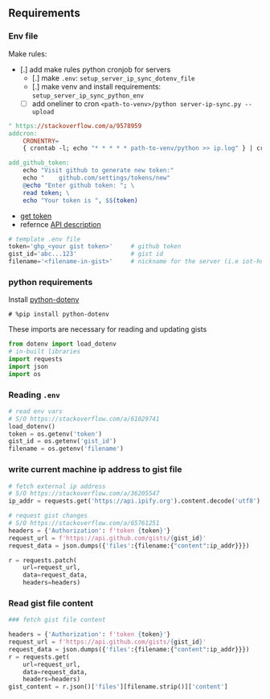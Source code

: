 ## Requirements

### Env file

Make rules:
* [.] add make rules python cronjob for servers
  * [.] make `.env`: `setup_server_ip_sync_dotenv_file`
  * [.] make venv and install requirements: `setup_server_ip_sync_python_env`
  * [ ] add oneliner to cron `<path-to-venv>/python server-ip-sync.py --upload`

```makefile
" https://stackoverflow.com/a/9578959
addcron:
    CRONENTRY=
    { crontab -l; echo "* * * * * path-to-venv/python >> ip.log" } | crontab -

add_github_token:
    echo "Visit github to generate new token:"
    echo "    github.com/settings/tokens/new"
    @echo "Enter github token: "; \
    read token; \
    echo "Your token is ", $$(token)
```


* [get token](https://github.com/settings/tokens/new)
* refernce [API description](https://docs.github.com/en/rest/gists#update-a-gist)

```python
# template .env file
token='ghp_<your gist token>'     # github token
gist_id='abc...123'               # gist id
filename='<filename-in-gist>'     # nickname for the server (i.e iot-hub-server)
```

### python requirements

Install [python-dotenv](https://pypi.org/project/python-dotenv/)

```
# %pip install python-dotenv
```

These imports are necessary for reading and updating gists

```python
from dotenv import load_dotenv
# in-built libraries
import requests
import json
import os
```


### Reading `.env`

```python
# read env vars
# S/O https://stackoverflow.com/a/61029741
load_dotenv()
token = os.getenv('token')
gist_id = os.getenv('gist_id')
filename = os.getenv('filename')
```


### write current machine ip address to gist file

```python
# fetch external ip address
# S/O https://stackoverflow.com/a/36205547
ip_addr = requests.get('https://api.ipify.org').content.decode('utf8')

# request gist changes
# S/O https://stackoverflow.com/a/65761251
headers = {'Authorization': f'token {token}'}
request_url = f'https://api.github.com/gists/{gist_id}'
request_data = json.dumps({'files':{filename:{"content":ip_addr}}})

r = requests.patch(
    url=request_url,
    data=request_data,
    headers=headers)
```


### Read gist file content

```python
### fetch gist file content

headers = {'Authorization': f'token {token}'}
request_url = f'https://api.github.com/gists/{gist_id}'
request_data = json.dumps({'files':{filename:{"content":ip_addr}}})
r = requests.get(
    url=request_url,
    data=request_data,
    headers=headers)
gist_content = r.json()['files'][filename.strip()]['content']
```
